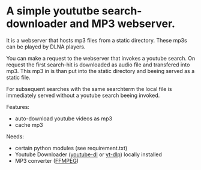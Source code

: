# A simple yoututbe search-downloader and MP3 webserver.

It is a webserver that hosts mp3 files from a static directory. These mp3s can be played by DLNA players.

You can make a request to the webserver that invokes a youtube search. On request the first search-hit is downloaded as audio file and transfered into mp3. This mp3 in is than put into the static directory and beeing served as a static file.

For subsequent searches with the same searchterm the local file is immediately served without a youtube search beeing invoked.

Features:
- auto-download youtube videos as mp3
- cache mp3

Needs:
- certain python modules (see requirement.txt)
- Youtube Downloader ([youtube-dl](https://github.com/ytdl-org/youtube-dl) or [yt-dlp](https://github.com/yt-dlp/yt-dlp)) locally installed
- MP3 converter ([FFMPEG](https://www.ffmpeg.org/))
